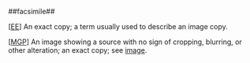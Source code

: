 ##facsimile##

\[[EE](SOURCES.md#EE)\]  An exact copy; a term usually used to describe an image copy.

\[[MGP](SOURCES.md#MGP)\] An image showing a source with no sign of cropping, blurring, or other alteration; an exact copy; see [image](image.md).
